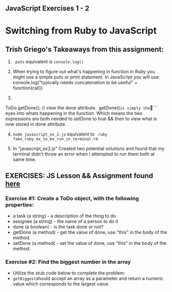 ## JavaScript Exercises 1 - 2

# Switching from Ruby to JavaScript
## Trish Griego's Takeaways from this assignment:
 1. ``` puts``` equivalent is ```console.log()```

 2. When trying to figure out what's happening in function in Ruby you might use a simple puts or print statement. In JavaScript you will use: console.log("typically needs concatenation to be useful" + function(call))

 3. ```ToDo.setDone(); // complete task.
ToDo.getDone(); // view the done attribute.``` ```getDone()``` is simply the ```👀``` eyes into whats happening in the function. Which means the two expressions are both needed to setDone to true && then to view what is now stored in done attribute.

4. ```node javascript_ex_2.js``` equivalent to ``` ruby fake_ruby_ex_to_be_run_in_terminal.rb```

5. In "javascript_ex2.js" Created two potential solutions and found that my terminal didn't throw an error when I attempted to run them both at same time. 


## EXERCISES: JS Lesson && Assignment found [here](https://github.com/Ada-Developers-Academy/daily-curriculum/blob/master/topic_resources/javascript/javascript-101.md)

### Exercise #1: Create a ToDo object, with the following properties:

- a task (a string) - a description of the thing to do
- assignee (a string) - the name of a person to do it
- done (a boolean) - is the task done or not?
- getDone (a method) - get the value of done, use "this" in the body of the method.
- setDone (a method) - set the value of done, use "this" in the body of the method.

### Exercise #2: Find the biggest number in the array

- Utilize the stub code below to complete the problem:
 - `getBiggest`should accept an array as a parameter and return a numeric value which corresponds to the largest value

